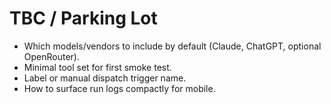 ﻿# TBC / Parking Lot
- Which models/vendors to include by default (Claude, ChatGPT, optional OpenRouter).
- Minimal tool set for first smoke test.
- Label or manual dispatch trigger name.
- How to surface run logs compactly for mobile.
